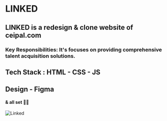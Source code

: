 # LINKED
## LINKED is a redesign &amp; clone website of ceipal.com
### Key Responsibilities: It's focuses on providing comprehensive talent acquisition solutions.
## Tech Stack : HTML - CSS - JS 
## Design - Figma
#### & all set 👍🏻  

![Linked](https://github.com/codeaashu/LINKED/assets/130897584/9c06a3ec-b721-4b46-8e82-2e276c9f5801)
